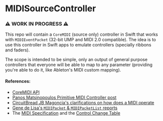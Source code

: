 #  MIDISourceController

### ⚠️ WORK IN PROGRESS ⚠️

This repo will contain a `CoreMIDI` (source only) controller in Swift that works with `MIDIEventPacket` (32-bit UMP and MIDI 2.0 compatible). The idea is to use this controller in Swift apps to emulate controllers (specially ribbons and faders).

The scope is intended to be simple, only an output of general purpose controllers that everyone will be able to map to any parameter (providing you're able to do it, like Ableton's MIDI custom mapping).

#### References:

- [CoreMIDI API](https://developer.apple.com/documentation/coremidi/)
- [Panos Matsinopoulos Primitive MIDI Controller post](https://medium.com/programming-for-music/primitive-midi-controller-8f7a923d4f19)
- [CircuitBread JB Magoncia's clarifications on how does a MIDI operate](https://www.circuitbread.com/tutorials/midi-controller-knobs-buttons)
- [Gene de Lisa's `MIDIPacket` & `MIDIPacketList` reports](https://www.rockhoppertech.com/blog/core-midi-midipacket-midipacketlist-and-builders-2)
- The [MIDI Specification](https://amei.or.jp/midistandardcommittee/MIDI2.0/MIDI2.0-DOCS/M2-104-UM_v1-0_UMP_and_MIDI_2-0_Protocol_Specification.pdf) and the [Control Change Table](https://www.midi.org/specifications-old/item/table-3-control-change-messages-data-bytes-2)
